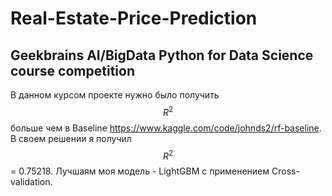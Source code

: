 # Real-Estate-Price-Prediction
Geekbrains AI/BigData Python for Data Science course competition
---
В данном курсом проекте нужно было получить $$R^2$$ больше чем в Baseline https://www.kaggle.com/code/johnds2/rf-baseline.
В своем решении я получил $$R^2$$ = 0.75218. 
Лучшаям моя модель - LightGBM c применением Cross-validation.
